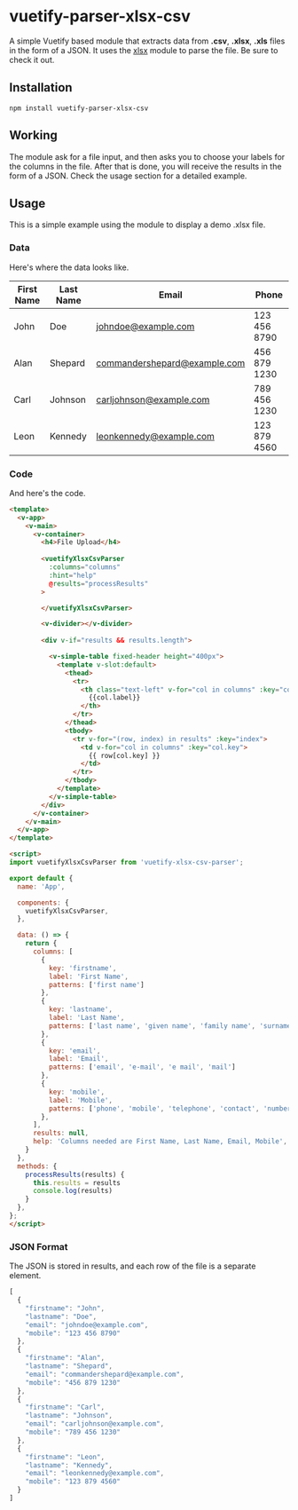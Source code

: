 # vuetify-parser-xlsx-csv
A simple Vuetify based module that extracts data from **.csv**, **.xlsx**, **.xls** files in the form of a JSON. It uses the [xlsx](https://www.npmjs.com/package/xlsx) module to parse the file. Be sure to check it out.

## Installation
`npm install vuetify-parser-xlsx-csv`

## Working
The module ask for a file input, and then asks you to choose your labels for the columns in the file. After that is done, you will receive the results in the form of a JSON. Check the usage section for a detailed example.

## Usage
This is a simple example using the module to display a demo .xlsx file.

### Data
Here's where the data looks like.

| First Name | Last Name | Email | Phone |
|------------|-----------|-------|-------|
| John | Doe | johndoe@example.com | 123 456 8790 |
| Alan | Shepard | commandershepard@example.com | 456 879 1230 |
| Carl | Johnson | carljohnson@example.com | 789 456 1230 |
| Leon | Kennedy | leonkennedy@example.com | 123 879 4560 |

### Code
And here's the code.
```html
<template>
  <v-app>
    <v-main>
      <v-container>
        <h4>File Upload</h4>
        
        <vuetifyXlsxCsvParser
          :columns="columns"
          :hint="help"
          @results="processResults"
        >

        </vuetifyXlsxCsvParser>

        <v-divider></v-divider>
        
        <div v-if="results && results.length">

          <v-simple-table fixed-header height="400px">
            <template v-slot:default>
              <thead>
                <tr>
                  <th class="text-left" v-for="col in columns" :key="col.key">
                    {{col.label}}
                  </th> 
                </tr>
              </thead>
              <tbody>
                <tr v-for="(row, index) in results" :key="index">
                  <td v-for="col in columns" :key="col.key">
                    {{ row[col.key] }}
                  </td>
                </tr>
              </tbody>
            </template>
          </v-simple-table>
        </div>
      </v-container>
    </v-main>
  </v-app>
</template>

<script>
import vuetifyXlsxCsvParser from 'vuetify-xlsx-csv-parser';

export default {
  name: 'App',

  components: {
    vuetifyXlsxCsvParser,
  },

  data: () => {
    return {
      columns: [
        {
          key: 'firstname',
          label: 'First Name',
          patterns: ['first name']
        },
        {
          key: 'lastname',
          label: 'Last Name',
          patterns: ['last name', 'given name', 'family name', 'surname']
        },
        {
          key: 'email',
          label: 'Email',
          patterns: ['email', 'e-mail', 'e mail', 'mail']
        },
        {
          key: 'mobile',
          label: 'Mobile',
          patterns: ['phone', 'mobile', 'telephone', 'contact', 'number', 'cell']
        },
      ],
      results: null,
      help: 'Columns needed are First Name, Last Name, Email, Mobile',
    }
  },
  methods: {
    processResults(results) {
      this.results = results
      console.log(results)
    }
  },
};
</script>

```
### JSON Format
The JSON is stored in results, and each row of the file is a separate element.
```javascript
[
  {
    "firstname": "John",
    "lastname": "Doe",
    "email": "johndoe@example.com",
    "mobile": "123 456 8790"
  },
  {
    "firstname": "Alan",
    "lastname": "Shepard",
    "email": "commandershepard@example.com",
    "mobile": "456 879 1230"
  },
  {
    "firstname": "Carl",
    "lastname": "Johnson",
    "email": "carljohnson@example.com",
    "mobile": "789 456 1230"
  },
  {
    "firstname": "Leon",
    "lastname": "Kennedy",
    "email": "leonkennedy@example.com",
    "mobile": "123 879 4560"
  }
]
```
